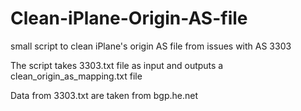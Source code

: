 # Clean-iPlane-Origin-AS-file
small script to clean iPlane's origin AS file from issues with AS 3303

The script takes 3303.txt file as input and outputs a clean_origin_as_mapping.txt file

Data from 3303.txt are taken from bgp.he.net
